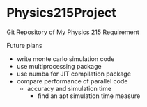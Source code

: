 # Physics215Project
Git Repository of My Physics 215 Requirement

Future plans
- write monte carlo simulation code
- use multiprocessing package
- use numba for JIT compilation package
- compare performance of parallel code
    - accuracy and simulation time
        - find an apt simulation time measure